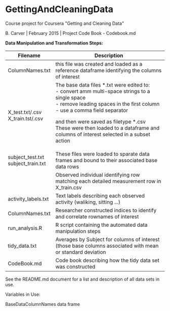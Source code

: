 # GettingAndCleaningData
Course project for Coursera "Getting and Cleaning Data" 

B. Carver | February 2015  |  Project Code Book - Codebook.md

<b>Data Manipulation and Transformation Steps:</b>

| Filename  | Description | 
| ------------- | ------------- |
| ColumnNames.txt  | this file was created and loaded as a reference dataframe identifying the columns of interest 
| X_test.txt/.csv<br>X_train.tst/.csv  | The base data files *.txt were edited to:<br>- convert amm multi-space strings to a single space <br> - remove leading spaces in the first column<br>- use a comma field separator<p>and then were saved as filetype *.csv<br> These were then loaded to a dataframe and columns of interest selected in a subset action| 
| subject_test.txt<br>subject_train.txt  | These files were loaded to sparate data frames and bound to their associated base data rows   |
|   | Observed individual identifying row matching each detailed measurement row in X_train.csv   |
| activity_labels.txt | Text labels describing each observed activity (waliking, sitting ...) |
| ColumnNames.txt  | Researcher constructed indices to identify and correlate rownames of interest |
| run_analysis.R  | R script containing the automated data manipulation steps | 
| tidy_data.txt  | Averages by Subject for columns of interest (those base columns associated with mean or standard deviation |
| CodeBook.md  | Code book describing how the tidy data set was constructed |

See the README.md document for a list and description of all data sets in use.

Variables in Use:

BaseDataColumnNames data frame



